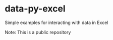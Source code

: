 # data-py-excel
Simple examples for interacting with data in Excel 

Note: This is a public repository 
